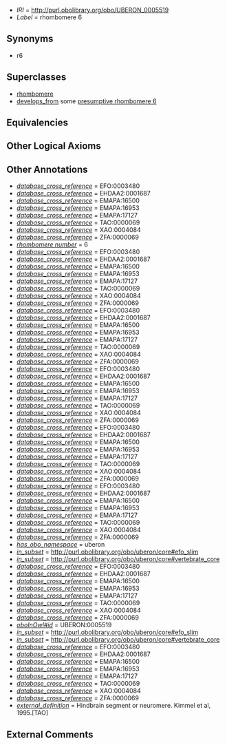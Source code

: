  * *IRI* = http://purl.obolibrary.org/obo/UBERON_0005519
 * *Label* = rhombomere 6

## Synonyms

 * r6

## Superclasses

 * [rhombomere](../../UBERON/92/UBERON_0001892.md)
 * [develops_from](../../RO/02/RO_0002202.md) some [presumptive rhombomere 6](../../UBERON/93/UBERON_0007293.md)

## Equivalencies


## Other Logical Axioms


## Other Annotations

 * *[database_cross_reference](../../ef/oboInOwl#hasDbXref.md)* = EFO:0003480
 * *[database_cross_reference](../../ef/oboInOwl#hasDbXref.md)* = EHDAA2:0001687
 * *[database_cross_reference](../../ef/oboInOwl#hasDbXref.md)* = EMAPA:16500
 * *[database_cross_reference](../../ef/oboInOwl#hasDbXref.md)* = EMAPA:16953
 * *[database_cross_reference](../../ef/oboInOwl#hasDbXref.md)* = EMAPA:17127
 * *[database_cross_reference](../../ef/oboInOwl#hasDbXref.md)* = TAO:0000069
 * *[database_cross_reference](../../ef/oboInOwl#hasDbXref.md)* = XAO:0004084
 * *[database_cross_reference](../../ef/oboInOwl#hasDbXref.md)* = ZFA:0000069
 * *[rhombomere number](../../UBPROP/11/UBPROP_0000111.md)* = 6
 * *[database_cross_reference](../../ef/oboInOwl#hasDbXref.md)* = EFO:0003480
 * *[database_cross_reference](../../ef/oboInOwl#hasDbXref.md)* = EHDAA2:0001687
 * *[database_cross_reference](../../ef/oboInOwl#hasDbXref.md)* = EMAPA:16500
 * *[database_cross_reference](../../ef/oboInOwl#hasDbXref.md)* = EMAPA:16953
 * *[database_cross_reference](../../ef/oboInOwl#hasDbXref.md)* = EMAPA:17127
 * *[database_cross_reference](../../ef/oboInOwl#hasDbXref.md)* = TAO:0000069
 * *[database_cross_reference](../../ef/oboInOwl#hasDbXref.md)* = XAO:0004084
 * *[database_cross_reference](../../ef/oboInOwl#hasDbXref.md)* = ZFA:0000069
 * *[database_cross_reference](../../ef/oboInOwl#hasDbXref.md)* = EFO:0003480
 * *[database_cross_reference](../../ef/oboInOwl#hasDbXref.md)* = EHDAA2:0001687
 * *[database_cross_reference](../../ef/oboInOwl#hasDbXref.md)* = EMAPA:16500
 * *[database_cross_reference](../../ef/oboInOwl#hasDbXref.md)* = EMAPA:16953
 * *[database_cross_reference](../../ef/oboInOwl#hasDbXref.md)* = EMAPA:17127
 * *[database_cross_reference](../../ef/oboInOwl#hasDbXref.md)* = TAO:0000069
 * *[database_cross_reference](../../ef/oboInOwl#hasDbXref.md)* = XAO:0004084
 * *[database_cross_reference](../../ef/oboInOwl#hasDbXref.md)* = ZFA:0000069
 * *[database_cross_reference](../../ef/oboInOwl#hasDbXref.md)* = EFO:0003480
 * *[database_cross_reference](../../ef/oboInOwl#hasDbXref.md)* = EHDAA2:0001687
 * *[database_cross_reference](../../ef/oboInOwl#hasDbXref.md)* = EMAPA:16500
 * *[database_cross_reference](../../ef/oboInOwl#hasDbXref.md)* = EMAPA:16953
 * *[database_cross_reference](../../ef/oboInOwl#hasDbXref.md)* = EMAPA:17127
 * *[database_cross_reference](../../ef/oboInOwl#hasDbXref.md)* = TAO:0000069
 * *[database_cross_reference](../../ef/oboInOwl#hasDbXref.md)* = XAO:0004084
 * *[database_cross_reference](../../ef/oboInOwl#hasDbXref.md)* = ZFA:0000069
 * *[database_cross_reference](../../ef/oboInOwl#hasDbXref.md)* = EFO:0003480
 * *[database_cross_reference](../../ef/oboInOwl#hasDbXref.md)* = EHDAA2:0001687
 * *[database_cross_reference](../../ef/oboInOwl#hasDbXref.md)* = EMAPA:16500
 * *[database_cross_reference](../../ef/oboInOwl#hasDbXref.md)* = EMAPA:16953
 * *[database_cross_reference](../../ef/oboInOwl#hasDbXref.md)* = EMAPA:17127
 * *[database_cross_reference](../../ef/oboInOwl#hasDbXref.md)* = TAO:0000069
 * *[database_cross_reference](../../ef/oboInOwl#hasDbXref.md)* = XAO:0004084
 * *[database_cross_reference](../../ef/oboInOwl#hasDbXref.md)* = ZFA:0000069
 * *[database_cross_reference](../../ef/oboInOwl#hasDbXref.md)* = EFO:0003480
 * *[database_cross_reference](../../ef/oboInOwl#hasDbXref.md)* = EHDAA2:0001687
 * *[database_cross_reference](../../ef/oboInOwl#hasDbXref.md)* = EMAPA:16500
 * *[database_cross_reference](../../ef/oboInOwl#hasDbXref.md)* = EMAPA:16953
 * *[database_cross_reference](../../ef/oboInOwl#hasDbXref.md)* = EMAPA:17127
 * *[database_cross_reference](../../ef/oboInOwl#hasDbXref.md)* = TAO:0000069
 * *[database_cross_reference](../../ef/oboInOwl#hasDbXref.md)* = XAO:0004084
 * *[database_cross_reference](../../ef/oboInOwl#hasDbXref.md)* = ZFA:0000069
 * *[has_obo_namespace](../../ce/oboInOwl#hasOBONamespace.md)* = uberon
 * *[in_subset](../../et/oboInOwl#inSubset.md)* = http://purl.obolibrary.org/obo/uberon/core#efo_slim
 * *[in_subset](../../et/oboInOwl#inSubset.md)* = http://purl.obolibrary.org/obo/uberon/core#vertebrate_core
 * *[database_cross_reference](../../ef/oboInOwl#hasDbXref.md)* = EFO:0003480
 * *[database_cross_reference](../../ef/oboInOwl#hasDbXref.md)* = EHDAA2:0001687
 * *[database_cross_reference](../../ef/oboInOwl#hasDbXref.md)* = EMAPA:16500
 * *[database_cross_reference](../../ef/oboInOwl#hasDbXref.md)* = EMAPA:16953
 * *[database_cross_reference](../../ef/oboInOwl#hasDbXref.md)* = EMAPA:17127
 * *[database_cross_reference](../../ef/oboInOwl#hasDbXref.md)* = TAO:0000069
 * *[database_cross_reference](../../ef/oboInOwl#hasDbXref.md)* = XAO:0004084
 * *[database_cross_reference](../../ef/oboInOwl#hasDbXref.md)* = ZFA:0000069
 * *[oboInOwl#id](../../id/oboInOwl#id.md)* = UBERON:0005519
 * *[in_subset](../../et/oboInOwl#inSubset.md)* = http://purl.obolibrary.org/obo/uberon/core#efo_slim
 * *[in_subset](../../et/oboInOwl#inSubset.md)* = http://purl.obolibrary.org/obo/uberon/core#vertebrate_core
 * *[database_cross_reference](../../ef/oboInOwl#hasDbXref.md)* = EFO:0003480
 * *[database_cross_reference](../../ef/oboInOwl#hasDbXref.md)* = EHDAA2:0001687
 * *[database_cross_reference](../../ef/oboInOwl#hasDbXref.md)* = EMAPA:16500
 * *[database_cross_reference](../../ef/oboInOwl#hasDbXref.md)* = EMAPA:16953
 * *[database_cross_reference](../../ef/oboInOwl#hasDbXref.md)* = EMAPA:17127
 * *[database_cross_reference](../../ef/oboInOwl#hasDbXref.md)* = TAO:0000069
 * *[database_cross_reference](../../ef/oboInOwl#hasDbXref.md)* = XAO:0004084
 * *[database_cross_reference](../../ef/oboInOwl#hasDbXref.md)* = ZFA:0000069
 * *[external_definition](../../UBPROP/01/UBPROP_0000001.md)* = Hindbrain segment or neuromere. Kimmel et al, 1995.[TAO]

## External Comments

